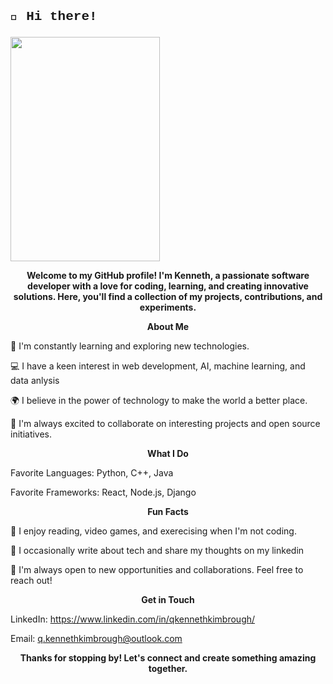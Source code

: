 <html>
<head>

<b><h2><p style="font-family:Courier New">👋 Hi there!</p></Left></h2></b><right>
<img src="https://github.com/user-attachments/assets/23135f6f-6cc4-4324-97bb-4dc56fe3d347" 
     width="239" 
     height="359" /></right>

</head>
<center><b>Welcome to my GitHub profile! I'm Kenneth, a passionate software developer with a love for coding, learning, and creating innovative solutions. Here, you'll find a collection of my projects, contributions, and experiments.

About Me</b></center>


🌱 I'm constantly learning and exploring new technologies.


💻 I have a keen interest in web development, AI, machine learning, and data anlysis


🌍 I believe in the power of technology to make the world a better place.


🚀 I'm always excited to collaborate on interesting projects and open source initiatives.


<center><b>What I Do</b></center>


Favorite Languages: Python, C++, Java


Favorite Frameworks: React, Node.js, Django


<center><b>Fun Facts</b></center>


🎨 I enjoy reading, video games, and exerecising when I'm not coding.


📝 I occasionally write about tech and share my thoughts on my linkedin


🤝 I'm always open to new opportunities and collaborations. Feel free to reach out!


<center><b>Get in Touch</b></center>


LinkedIn: https://www.linkedin.com/in/qkennethkimbrough/



Email: q.kennethkimbrough@outlook.com


<center><b>Thanks for stopping by! Let's connect and create something amazing together.</b></center>

</html>
